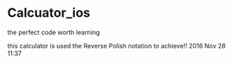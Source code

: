 # Calcuator_ios
the perfect code worth learning 


this calculator is used the Reverse Polish notation to achieve!!
2016 Nov 28 11:37
